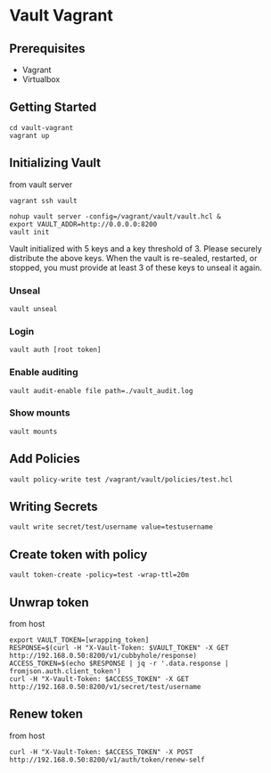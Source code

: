 # Vault Vagrant

## Prerequisites
- Vagrant
- Virtualbox

## Getting Started
```
cd vault-vagrant
vagrant up
```

## Initializing Vault
from vault server

```
vagrant ssh vault
```


```
nohup vault server -config=/vagrant/vault/vault.hcl &
export VAULT_ADDR=http://0.0.0.0:8200
vault init
```

Vault initialized with 5 keys and a key threshold of 3. Please
securely distribute the above keys. When the vault is re-sealed,
restarted, or stopped, you must provide at least 3 of these keys
to unseal it again.

### Unseal

```
vault unseal
```

### Login
```
vault auth [root token]
```

### Enable auditing
```
vault audit-enable file path=./vault_audit.log
```

### Show mounts
```
vault mounts
```

## Add Policies
```
vault policy-write test /vagrant/vault/policies/test.hcl
```

## Writing Secrets
```
vault write secret/test/username value=testusername
```

## Create token with policy
```
vault token-create -policy=test -wrap-ttl=20m
```


## Unwrap token
from host

```
export VAULT_TOKEN=[wrapping_token]
RESPONSE=$(curl -H "X-Vault-Token: $VAULT_TOKEN" -X GET http://192.168.0.50:8200/v1/cubbyhole/response)
ACCESS_TOKEN=$(echo $RESPONSE | jq -r '.data.response | fromjson.auth.client_token')
curl -H "X-Vault-Token: $ACCESS_TOKEN" -X GET http://192.168.0.50:8200/v1/secret/test/username
```

## Renew token
from host

```
curl -H "X-Vault-Token: $ACCESS_TOKEN" -X POST http://192.168.0.50:8200/v1/auth/token/renew-self
```
